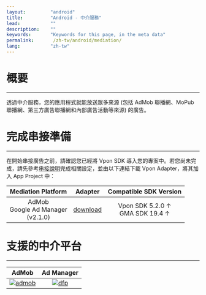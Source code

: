 ```yaml
---
layout:         "android"
title:          "Android - 中介服務"
lead:           ""
description:    ""
keywords:       "Keywords for this page, in the meta data"
permalink:       /zh-tw/android/mediation/
lang:           "zh-tw"
---
```


# 概要
---
透過中介服務，您的應用程式就能放送眾多來源 (包括 AdMob 聯播網、MoPub 聯播網、第三方廣告聯播網和內部廣告活動等來源) 的廣告。

# 完成串接準備
---
在開始串接廣告之前，請確認您已經將 Vpon SDK 導入您的專案中。若您尚未完成，請先參考[串接說明]完成相關設定，並由以下連結下載 Vpon Adapter，將其加入 App Project 中：


| Mediation Platform | Adapter | Compatible SDK Version|
|:------------------:|:-------:|:---:|
| AdMob <br> Google Ad Manager <br> (v2.1.0) | [download] | Vpon SDK 5.2.0 ↑ <br> GMA SDK 19.4 ↑ | 



# 支援的中介平台
---

| AdMob         | Ad Manager |
| :-----------: | :---------:|
| [![admob]][1] | [![dfp]][2]|





<!-- ## MoPub {#mopub}

若您是使用 MoPub 來進行 Mediation，請確認您所使用的 SDK 及 Adapter 版本：

* `Vpon SDK v5.1.1` 及以上版本
* `MoPub SDK v5.13.0` 及以上版本
* `Vpon MoPub Adapter v1.1.0` 及以上版本

```java
Map<String, Object> contentData = new HashMap<>();
contentData.put("key1", "MoPub");
contentData.put("key2", 1.2);
contentData.put("key3", true);

Map<String, Object> localExtras = new HashMap<>();
localExtras.put(AD_CONTENT_DATA, contentData);
localExtras.put(AD_CONTENT_URL, "https://www.vpon.com/zh-hant/");

adView.setLocalExtras(localExtras);
``` -->


[串接說明]: {{site.baseurl}}/zh-tw/android/integration-guide/

[admob]: {{site.imgurl}}/admob-logo2.png
[dfp]:   {{site.imgurl}}/GoogleAdManagerLogo.png
[mopub]: {{site.imgurl}}/mopub-logo.png
[smaato]: {{site.imgurl}}/smaato-logo.png

[1]: admob
[2]: dfp
[3]: mopub
[4]: smaato
[5]: {{site.baseurl}}/zh-tw/android/mediation/#admob
[6]: {{site.baseurl}}/zh-tw/android/mediation/#mopub
[download]: https://github.com/vpon-sdk/Vpon-android-examples/tree/master/admob-adapter